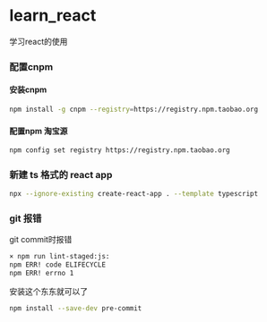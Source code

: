 # learn_react
学习react的使用

### 配置cnpm

#### 安装cnpm

```bash
npm install -g cnpm --registry=https://registry.npm.taobao.org
```

#### 配置npm 淘宝源

```bash
npm config set registry https://registry.npm.taobao.org
```

### 新建 ts 格式的 react app

```bash
npx --ignore-existing create-react-app . --template typescript
```

### git 报错
git commit时报错

```bash
× npm run lint-staged:js:
npm ERR! code ELIFECYCLE
npm ERR! errno 1
```
安装这个东东就可以了
```bash
npm install --save-dev pre-commit
```
